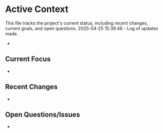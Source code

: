 # Active Context

This file tracks the project's current status, including recent changes, current goals, and open questions.
2025-04-25 15:39:48 - Log of updates made.

*

## Current Focus

*   

## Recent Changes

*   

## Open Questions/Issues

*